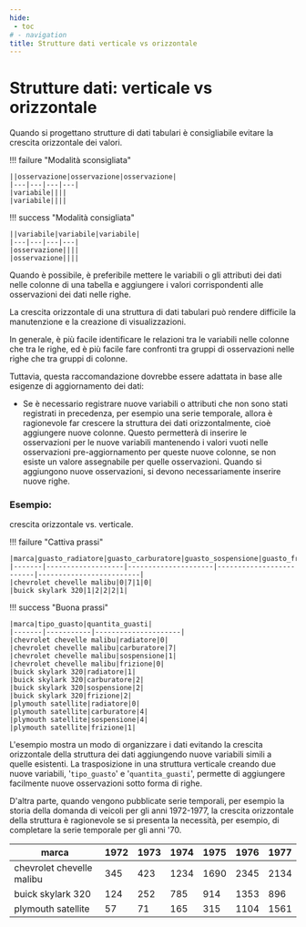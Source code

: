 ```yaml
---
hide:
 - toc
# - navigation
title: Strutture dati verticale vs orizzontale
---
```



# Strutture dati: verticale vs orizzontale
Quando si progettano strutture di dati tabulari è consigliabile evitare la crescita orizzontale dei valori.


!!! failure "Modalità sconsigliata"

    ||osservazione|osservazione|osservazione|
    |---|---|---|---|
    |variabile||||
    |variabile||||

!!! success "Modalità consigliata"

    ||variabile|variabile|variabile|
    |---|---|---|---|
    |osservazione||||
    |osservazione||||



<!-- ![](../../imgs/p04-wrong.png)
![](../../imgs/p04-correct.png) -->

Quando è possibile, è preferibile mettere le variabili o gli attributi dei dati nelle colonne di una tabella e aggiungere i valori corrispondenti alle osservazioni dei dati nelle righe.

La crescita orizzontale di una struttura di dati tabulari può rendere difficile la manutenzione e la creazione di visualizzazioni.

In generale, è più facile identificare le relazioni tra le variabili nelle colonne che tra le righe, ed è più facile fare confronti tra gruppi di osservazioni nelle righe che tra gruppi di colonne.

Tuttavia, questa raccomandazione dovrebbe essere adattata in base alle esigenze di aggiornamento dei dati:

- Se è necessario registrare nuove variabili o attributi che non sono stati registrati in precedenza, per esempio una serie temporale, allora è ragionevole far crescere la struttura dei dati orizzontalmente, cioè aggiungere nuove colonne. Questo permetterà di inserire le osservazioni per le nuove variabili mantenendo i valori vuoti nelle osservazioni pre-aggiornamento per queste nuove colonne, se non esiste un valore assegnabile per quelle osservazioni. Quando si aggiungono nuove osservazioni, si devono necessariamente inserire nuove righe.

### Esempio:
crescita orizzontale vs. verticale.

!!! failure "Cattiva prassi"

    |marca|guasto_radiatore|guasto_carburatore|guasto_sospensione|guasto_frizione|
    |-------|-------------------|---------------------|-------------------------|-------------------------|
    |chevrolet chevelle malibu|0|7|1|0|
    |buick skylark 320|1|2|2|2|1|


!!! success "Buona prassi"

    |marca|tipo_guasto|quantita_guasti|
    |-------|-----------|---------------------|
    |chevrolet chevelle malibu|radiatore|0|
    |chevrolet chevelle malibu|carburatore|7|
    |chevrolet chevelle malibu|sospensione|1|
    |chevrolet chevelle malibu|frizione|0|
    |buick skylark 320|radiatore|1|
    |buick skylark 320|carburatore|2|
    |buick skylark 320|sospensione|2|
    |buick skylark 320|frizione|2|
    |plymouth satellite|radiatore|0|
    |plymouth satellite|carburatore|4|
    |plymouth satellite|sospensione|4|
    |plymouth satellite|frizione|1|


L'esempio mostra un modo di organizzare i dati evitando la crescita orizzontale della struttura dei dati aggiungendo nuove variabili simili a quelle esistenti. La trasposizione in una struttura verticale creando due nuove variabili, '`tipo_guasto`' e '`quantita_guasti`', permette di aggiungere facilmente nuove osservazioni sotto forma di righe.

D'altra parte, quando vengono pubblicate serie temporali, per esempio la storia della domanda di veicoli per gli anni 1972-1977, la crescita orizzontale della struttura è ragionevole se si presenta la necessità, per esempio, di completare la serie temporale per gli anni '70.

|marca|1972|1973|1974|1975|1976|1977|
|-------|----|----|----|----|----|----|
|chevrolet chevelle malibu|345|423|1234|1690|2345|2134|04|27|
|buick skylark 320|124|252|785|914|1353|896|
|plymouth satellite|57|71|165|315|1104|1561|


